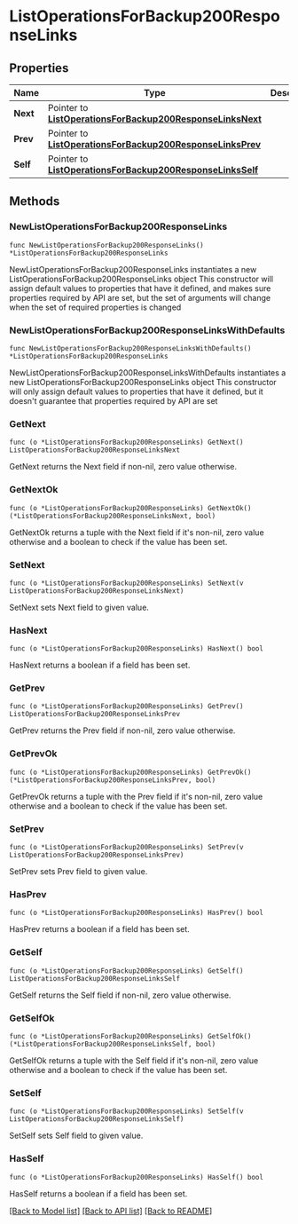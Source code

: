 # ListOperationsForBackup200ResponseLinks

## Properties

Name | Type | Description | Notes
------------ | ------------- | ------------- | -------------
**Next** | Pointer to [**ListOperationsForBackup200ResponseLinksNext**](ListOperationsForBackup200ResponseLinksNext.md) |  | [optional] 
**Prev** | Pointer to [**ListOperationsForBackup200ResponseLinksPrev**](ListOperationsForBackup200ResponseLinksPrev.md) |  | [optional] 
**Self** | Pointer to [**ListOperationsForBackup200ResponseLinksSelf**](ListOperationsForBackup200ResponseLinksSelf.md) |  | [optional] 

## Methods

### NewListOperationsForBackup200ResponseLinks

`func NewListOperationsForBackup200ResponseLinks() *ListOperationsForBackup200ResponseLinks`

NewListOperationsForBackup200ResponseLinks instantiates a new ListOperationsForBackup200ResponseLinks object
This constructor will assign default values to properties that have it defined,
and makes sure properties required by API are set, but the set of arguments
will change when the set of required properties is changed

### NewListOperationsForBackup200ResponseLinksWithDefaults

`func NewListOperationsForBackup200ResponseLinksWithDefaults() *ListOperationsForBackup200ResponseLinks`

NewListOperationsForBackup200ResponseLinksWithDefaults instantiates a new ListOperationsForBackup200ResponseLinks object
This constructor will only assign default values to properties that have it defined,
but it doesn't guarantee that properties required by API are set

### GetNext

`func (o *ListOperationsForBackup200ResponseLinks) GetNext() ListOperationsForBackup200ResponseLinksNext`

GetNext returns the Next field if non-nil, zero value otherwise.

### GetNextOk

`func (o *ListOperationsForBackup200ResponseLinks) GetNextOk() (*ListOperationsForBackup200ResponseLinksNext, bool)`

GetNextOk returns a tuple with the Next field if it's non-nil, zero value otherwise
and a boolean to check if the value has been set.

### SetNext

`func (o *ListOperationsForBackup200ResponseLinks) SetNext(v ListOperationsForBackup200ResponseLinksNext)`

SetNext sets Next field to given value.

### HasNext

`func (o *ListOperationsForBackup200ResponseLinks) HasNext() bool`

HasNext returns a boolean if a field has been set.

### GetPrev

`func (o *ListOperationsForBackup200ResponseLinks) GetPrev() ListOperationsForBackup200ResponseLinksPrev`

GetPrev returns the Prev field if non-nil, zero value otherwise.

### GetPrevOk

`func (o *ListOperationsForBackup200ResponseLinks) GetPrevOk() (*ListOperationsForBackup200ResponseLinksPrev, bool)`

GetPrevOk returns a tuple with the Prev field if it's non-nil, zero value otherwise
and a boolean to check if the value has been set.

### SetPrev

`func (o *ListOperationsForBackup200ResponseLinks) SetPrev(v ListOperationsForBackup200ResponseLinksPrev)`

SetPrev sets Prev field to given value.

### HasPrev

`func (o *ListOperationsForBackup200ResponseLinks) HasPrev() bool`

HasPrev returns a boolean if a field has been set.

### GetSelf

`func (o *ListOperationsForBackup200ResponseLinks) GetSelf() ListOperationsForBackup200ResponseLinksSelf`

GetSelf returns the Self field if non-nil, zero value otherwise.

### GetSelfOk

`func (o *ListOperationsForBackup200ResponseLinks) GetSelfOk() (*ListOperationsForBackup200ResponseLinksSelf, bool)`

GetSelfOk returns a tuple with the Self field if it's non-nil, zero value otherwise
and a boolean to check if the value has been set.

### SetSelf

`func (o *ListOperationsForBackup200ResponseLinks) SetSelf(v ListOperationsForBackup200ResponseLinksSelf)`

SetSelf sets Self field to given value.

### HasSelf

`func (o *ListOperationsForBackup200ResponseLinks) HasSelf() bool`

HasSelf returns a boolean if a field has been set.


[[Back to Model list]](../README.md#documentation-for-models) [[Back to API list]](../README.md#documentation-for-api-endpoints) [[Back to README]](../README.md)


